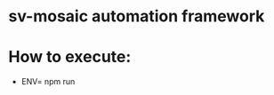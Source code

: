 # sv-mosaic automation framework

# How to execute:

* ENV=<env> npm run <script>

ENV options:
* local 
* develop

Script options:
* test:chrome
* test:firefox
* test:webkit